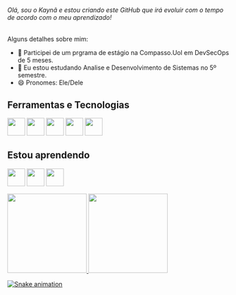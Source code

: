 ###### Olá, sou o Kaynã e estou criando este GitHub que irá evoluir com o tempo de acordo com o meu aprendizado!


Alguns detalhes sobre mim:

- 🔭 Participei de um prgrama de estágio na Compasso.Uol em DevSecOps de 5 meses.
- 🌱 Eu estou estudando Analise e Desenvolvimento de Sistemas no 5º semestre.
- 😄 Pronomes: Ele/Dele


## Ferramentas e Tecnologias

<img src="https://cdn.jsdelivr.net/gh/devicons/devicon/icons/git/git-original.svg" width="40" height="40"/> <img src="https://cdn.jsdelivr.net/gh/devicons/devicon/icons/linux/linux-original.svg" width="40" height="40" /> <img src="https://cdn.jsdelivr.net/gh/devicons/devicon/icons/docker/docker-original.svg" width="40" height="40" /> <img src="https://cdn.jsdelivr.net/gh/devicons/devicon/icons/kubernetes/kubernetes-plain.svg" width="40" height="40" /> <img src="https://cdn.jsdelivr.net/gh/devicons/devicon/icons/amazonwebservices/amazonwebservices-original-wordmark.svg" width="40" height="40" />
          
          
          
          


## Estou aprendendo


<img src="https://cdn.jsdelivr.net/gh/devicons/devicon/icons/java/java-original.svg" width="40" height="40" /> <img src="https://cdn.jsdelivr.net/gh/devicons/devicon/icons/csharp/csharp-original.svg" width="40" height="40" /> <img src="https://cdn.jsdelivr.net/gh/devicons/devicon/icons/mysql/mysql-original-wordmark.svg" width="40" height="40" />



<div>
<a href="https://github.com/KaynaSousa">
<img height="180em" src="https://github-readme-stats.vercel.app/api/top-langs/?username=KaynaSousa&layout=compact&langs_count=7&theme=dracula"/>
<img height="180em" src="https://github-readme-stats.vercel.app/api?username=KaynaSousa&show_icons=true&theme=dracula&include_all_commits=true&count_private=true"/>
</div>
          

![Snake animation](https://github.com/KaynaSousa/KaynaSousa/blob/output/github-contribution-grid-snake.svg)
